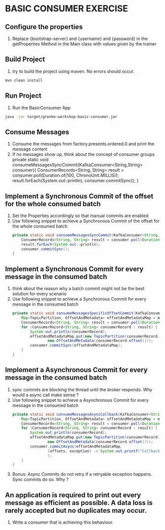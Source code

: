 # BASIC CONSUMER EXERCISE
## Configure the properties
1. Replace {bootstrap-server} and {username} and {password} in the getProperties Method in the Main class with values given by the trainer
## Build Project
1. try to build the project using maven. No errors should occur. 
```sh
mvn clean install
```
## Run Project
1. Run the BasicConsumer App
```sh 
java -jar target/grenke-workshop-basic-consumer.jar
```
## Consume Messages
1. Consume the messages from factory.presents.ordered.0 and print the message content
2. If no messages show up, think about the concept of consumer groups    private static void consumeMessagesSyncCommit(KafkaConsumer<String,String> consumer){
   ConsumerRecords<String, String> result = consumer.poll(Duration.of(100, ChronoUnit.MILLIS));
   result.forEach(System.out::println);
   consumer.commitSync();
   }

## Implement a Synchronous Commit of the offset for the whole consumed batch
1. Set the Properties accordingly so that manual commits are enabled
2. Use following snippet to achieve a Synchronous Commit of the offset for the whole consumed batch
    ```java
    private static void consumeMessagesSyncCommit(KafkaConsumer<String,String> consumer){
        ConsumerRecords<String, String> result = consumer.poll(Duration.of(100, ChronoUnit.MILLIS));
        result.forEach(System.out::println);
        consumer.commitSync();
    }
    ```

## Implement a Synchronous Commit for every message in the consumed batch
1. think about the reason why a batch commit might not be the best solution for every scenario
2. Use following snippet to achieve a Synchronous Commit for every message in the consumed batch
    ```java
    private static void consumeMessagesSpecificOffsetCommit(KafkaConsumer<String,String> consumer){
        Map<TopicPartition, OffsetAndMetadata> offsetAndMetadataMap = new HashMap<>();
        ConsumerRecords<String, String> result = consumer.poll(Duration.of(100, ChronoUnit.MILLIS));
        for (ConsumerRecord<String, String> consumerRecord : result) {
            System.out.println(consumerRecord);
            offsetAndMetadataMap.put(new TopicPartition(consumerRecord.topic(), consumerRecord.partition()),
                    new OffsetAndMetadata(consumerRecord.offset()));
            consumer.commitSync(offsetAndMetadataMap);
        }
    }
    ```
## Implement a Asynchronous Commit for every message in the consumed batch
1. sync commits are blocking the thread until the broker responds. Why would a async call make sense ?
2. Use following snippet to achieve a Asynchronous Commit for every message in the consumed batch
    ```java
    private static void consumeMessagesAsyncCallback(KafkaConsumer<String,String> consumer){
        Map<TopicPartition, OffsetAndMetadata> offsetAndMetadataMap = new HashMap<>();
        ConsumerRecords<String, String> result = consumer.poll(Duration.of(100, ChronoUnit.MILLIS));
        for (ConsumerRecord<String, String> consumerRecord : result) {
            System.out.println(consumerRecord);
            offsetAndMetadataMap.put(new TopicPartition(consumerRecord.topic(), consumerRecord.partition()),
                    new OffsetAndMetadata(consumerRecord.offset()));
            consumer.commitAsync(offsetAndMetadataMap,
                    (offsets, exception) -> System.out.printf("Callback, offset: %s, exception %s%n", offsets, exception)
                    );
        }
    }
    ```
3. Bonus: Async Commits do not retry if a retryable exception happens. Sync commits do so. Why ?

## An application is required to print out every message as efficient as possible. A data loss is rarely accepted but no duplicates may occur.
1. Write a consumer that is achieving this behaviour.